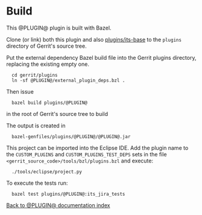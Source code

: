 Build
=====

This @PLUGIN@ plugin is built with Bazel.

Clone (or link) both this plugin and also
[plugins/its-base](https://gerrit-review.googlesource.com/#/admin/projects/plugins/its-base)
to the `plugins` directory of Gerrit's source tree.

Put the external dependency Bazel build file into the Gerrit plugins directory,
replacing the existing empty one.

```
  cd gerrit/plugins
  ln -sf @PLUGIN@/external_plugin_deps.bzl .
```

Then issue

```
  bazel build plugins/@PLUGIN@
```

in the root of Gerrit's source tree to build

The output is created in

```
  bazel-genfiles/plugins/@PLUGIN@/@PLUGIN@.jar
```

This project can be imported into the Eclipse IDE.
Add the plugin name to the `CUSTOM_PLUGINS` and
`CUSTOM_PLUGINS_TEST_DEPS` sets in the file
`<gerrit_source_code>/tools/bzl/plugins.bzl` and execute:

```
  ./tools/eclipse/project.py
```

To execute the tests run:

```
  bazel test plugins/@PLUGIN@:its_jira_tests
```

[Back to @PLUGIN@ documentation index][index]

[index]: index.html